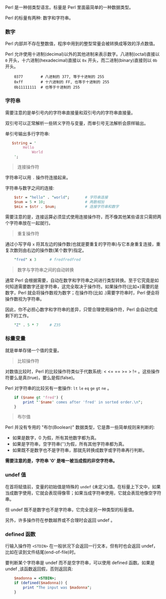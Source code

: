 
Perl 是一种弱类型语言。标量是 Perl 里面最简单的一种数据类型。

Perl 的标量有两种: 数字和字符串。


### 数字

Perl 内部并不存在整数值，程序中用到的整型常量会被转换成等效的浮点数值。

Perl 允许使用十进制(decimal)以外的其他进制来表示数字。八进制(octal)直接以 `0` 开头，十六进制(hexadecimal)直接以 `0x` 开头，而二进制(binary)直接则以 `0b` 开头。
```
    0377        # 八进制的 377, 等于十进制的 255
    0xff        # 十六进制的 FF, 也等于十进制的 255
    0b11111111  # 也等于十进制的 255
```


### 字符串

需要注意的是单引号内的字符串直接量和双引号内的字符串直接量。

双引号可以正常解析一些转义字符与变量，而单引号无法解析会原样输出。

单引号输出多行字符串:
```pl
   $string = '
        Hello
            World
    ';
```

> 连接操作符

字符串可以用 `.` 操作符连接起来。

字符串与数字之间的连接:
```pl
    $str = "hello" . "world";       # 字符串连接
    $num = 5 + 10;                  # 两数相加
    $mix = $str . $num;             # 连接字符串和数字
```

需要注意的是，连接运算必须显式使用连接操作符，而不像其他某些语言只需把两个字符串放在一起就行。

> 重复操作符

通过小写字母 `x` 将其左边的操作数(也就是要重复的字符串)与它本身重复连接，重复次数则由右边的操作数(某个数字)指定。
```pl
    "fred" x 3      # fredfredfred
```

> 数字与字符串之间的自动转换

通常 Perl 会根据需要，自动在数字和字符串之间进行类型转换。至于它究竟是如何知道需要数字还是字符串，这完全取决于操作符。如果操作符(比如+)需要的是数字，Perl 就会将操作数视为数字；在操作符(比如 .)需要字符串时，Perl 便会将操作数视为字符串。

因此，你不必担心数字和字符串的差异，只管合理使用操作符，Perl 会自动完成剩下的工作。
```pl
    "Z" . 5 * 7     # Z35
```


### 标量变量

就是单单存储一个值的变量。

> 比较操作符

对数值比较时，Perl 的比较操作符类似于代数系统: < <= == >= > != 。这些操作符要么是真(true)，要么是假(false)。

Perl 对字符串的比较另有一套操作: `lt` `le` `eq` `ge` `gt` `ne` 。
```pl
    if ($name gt 'fred') {
        print "'$name' comes after 'fred' in sorted order.\n";
    }
```

> 布尔值

Perl 并没有专用的 "布尔(Boolean)" 数据类型，它是靠一些简单规则来判断的:
- 如果是数字，0 为假，所有其他数字都为真。
- 如果是字符串，空字符串('')为假，所有其他字符串都为真。
- 如果既不是数字也不是字符串，那就先转换成数字或字符串再行判断。

<strong>需要注意的是，字符串 '0' 是唯一被当成假的非空字符串。</strong>


### undef 值

在首将赋值前，变量的初始值是特殊的 `undef` (未定义)值。在标量上下文中，如果当成数字使用，它就会表现得像零；如果当成字符串使用，它就会表现地像空字符串。

但 undef 既不是数字也不是字符串，它完全是另一种类型的标量值。

另外，许多操作符在参数越界或不合理时会返回 undef 。


### defined 函数

行输入操作符 `<STDIN>` 在一般状况下会返回一行文本，但有时也会返回 undef，比如在读到文件结尾(end-of-file)时。

要判断某个字符串是 undef 而不是空字符串，可以使用 defined 函数。如果是 undef ,该函数返回假，否则返回真:
```pl
    $madonna = <STDIN>;
    if (defined($madonna)) {
        print "The input was $madonna";
    }
```